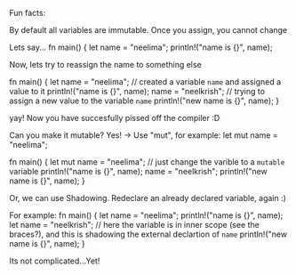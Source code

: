 Fun facts:

By default all variables are immutable. Once you assign, you cannot change

Lets say...
fn main() {
  let name = "neelima";
  println!("name is {}", name);

Now, lets try to reassign the name to something else

fn main() {
    let name = "neelima";    // created a variable `name` and assigned a value to it
    println!("name is {}", name);
    name = "neelkrish";    // trying to assign a new value to the variable `name`      println!("new name is {}", name);
}

yay! Now you have succesfully pissed off the compiler :D

Can you make it mutable? Yes!
-> Use "mut", for example: let mut name = "neelima";

fn main() {
    let mut name = "neelima";    // just change the varible to a `mutable` variable
    println!("name is {}", name);
    name = "neelkrish";
    println!("new name is {}", name);
}

Or, we can use Shadowing. Redeclare an already declared variable, again  :)

For example:
fn main() {
    let name = "neelima";
    println!("name is {}", name);
        let name = "neelkrish";  // here the variable is in inner scope (see the braces?), and this is shadowing the external declartion of `name`
        println!("new name is {}", name);
}


Its not complicated...Yet!

